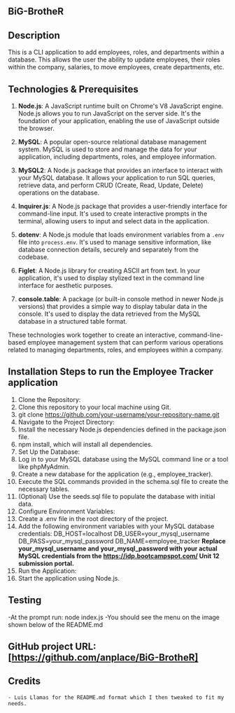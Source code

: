 ## BiG-BrotheR

## Description
This is a CLI application to add employees, roles, and departments within a database. This allows the user the ability to update employees, their roles within the company, salaries, to move employees, create departments, etc. 


## Technologies & Prerequisites

1. **Node.js**: A JavaScript runtime built on Chrome's V8 JavaScript engine. Node.js allows you to run JavaScript on the server side. It's the foundation of your application, enabling the use of JavaScript outside the browser.

2. **MySQL**: A popular open-source relational database management system. MySQL is used to store and manage the data for your application, including departments, roles, and employee information.

3. **MySQL2**: A Node.js package that provides an interface to interact with your MySQL database. It allows your application to run SQL queries, retrieve data, and perform CRUD (Create, Read, Update, Delete) operations on the database.

4. **Inquirer.js**: A Node.js package that provides a user-friendly interface for command-line input. It's used to create interactive prompts in the terminal, allowing users to input and select data in the application.

5. **dotenv**: A Node.js module that loads environment variables from a `.env` file into `process.env`. It's used to manage sensitive information, like database connection details, securely and separately from the codebase.

6. **Figlet**: A Node.js library for creating ASCII art from text. In your application, it's used to display stylized text in the command line interface for aesthetic purposes.

7. **console.table**: A package (or built-in console method in newer Node.js versions) that provides a simple way to display tabular data in the console. It's used to display the data retrieved from the MySQL database in a structured table format.

These technologies work together to create an interactive, command-line-based employee management system that can perform various operations related to managing departments, roles, and employees within a company.


## Installation Steps to run the Employee Tracker application
1. Clone the Repository:
2. Clone this repository to your local machine using Git.
3. git clone https://github.com/your-username/your-repository-name.git
4. Navigate to the Project Directory:
5. Install the necessary Node.js dependencies defined in the package.json file.
6. npm install, which will install all dependencies.
7. Set Up the Database:
8. Log in to your MySQL database using the MySQL command line or a tool like phpMyAdmin.
9. Create a new database for the application (e.g., employee_tracker).
10. Execute the SQL commands provided in the schema.sql file to create the necessary tables.
11. (Optional) Use the seeds.sql file to populate the database with initial data.
12. Configure Environment Variables:
13. Create a .env file in the root directory of the project.
14.  Add the following environment variables with your MySQL database credentials:
        DB_HOST=localhost
        DB_USER=your_mysql_username
        DB_PASS=your_mysql_password
        DB_NAME=employee_tracker
            **Replace your_mysql_username and your_mysql_password with your actual MySQL credentials from the 
            https://idp.bootcampspot.com/ Unit 12 submission portal.**  
15. Run the Application:
16. Start the application using Node.js.

## Testing
-At the prompt run: node index.js
-You should see the menu on the image shown below of the README.md

## GitHub project URL: [https://github.com/anplace/BiG-BrotheR]

## Credits
    - Luis Llamas for the README.md format which I then tweaked to fit my needs.


